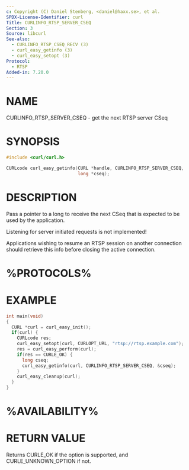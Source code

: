 ```yaml
---
c: Copyright (C) Daniel Stenberg, <daniel@haxx.se>, et al.
SPDX-License-Identifier: curl
Title: CURLINFO_RTSP_SERVER_CSEQ
Section: 3
Source: libcurl
See-also:
  - CURLINFO_RTSP_CSEQ_RECV (3)
  - curl_easy_getinfo (3)
  - curl_easy_setopt (3)
Protocol:
  - RTSP
Added-in: 7.20.0
---
```


# NAME

CURLINFO_RTSP_SERVER_CSEQ - get the next RTSP server CSeq

# SYNOPSIS

~~~c
#include <curl/curl.h>

CURLcode curl_easy_getinfo(CURL *handle, CURLINFO_RTSP_SERVER_CSEQ,
                           long *cseq);
~~~

# DESCRIPTION

Pass a pointer to a long to receive the next CSeq that is expected to be used
by the application.

Listening for server initiated requests is not implemented!

Applications wishing to resume an RTSP session on another connection should
retrieve this info before closing the active connection.

# %PROTOCOLS%

# EXAMPLE

~~~c
int main(void)
{
  CURL *curl = curl_easy_init();
  if(curl) {
    CURLcode res;
    curl_easy_setopt(curl, CURLOPT_URL, "rtsp://rtsp.example.com");
    res = curl_easy_perform(curl);
    if(res == CURLE_OK) {
      long cseq;
      curl_easy_getinfo(curl, CURLINFO_RTSP_SERVER_CSEQ, &cseq);
    }
    curl_easy_cleanup(curl);
  }
}
~~~

# %AVAILABILITY%

# RETURN VALUE

Returns CURLE_OK if the option is supported, and CURLE_UNKNOWN_OPTION if not.
